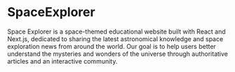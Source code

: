 # SpaceExplorer
Space Explorer is a space-themed educational website built with React and Next.js, dedicated to sharing the latest astronomical knowledge and space exploration news from around the world. Our goal is to help users better understand the mysteries and wonders of the universe through authoritative articles and an interactive community.
